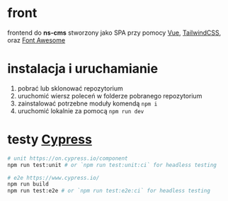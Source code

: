 # front

frontend do **ns-cms** stworzony jako SPA przy pomocy [Vue](https://vuejs.org/), [TailwindCSS](https://tailwindcss.com/), oraz [Font Awesome](https://fontawesome.com/)

<!-- ### działające demo aplikacji można znaleźć [tutaj](https://ns-cms-front.netlify.app/) -->

# instalacja i uruchamianie

1. pobrać lub sklonować repozytorium
2. uruchomić wiersz poleceń w folderze pobranego repozytorium
2. zainstalować potrzebne moduły komendą `npm i`
3. uruchomić lokalnie za pomocą `npm run dev`

# testy [Cypress](https://www.cypress.io/)
```sh
# unit https://on.cypress.io/component
npm run test:unit # or `npm run test:unit:ci` for headless testing

# e2e https://www.cypress.io/
npm run build
npm run test:e2e # or `npm run test:e2e:ci` for headless testing
```
